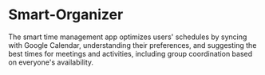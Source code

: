 # Smart-Organizer
 The smart time management app optimizes users' schedules by syncing with Google Calendar, understanding their preferences, and suggesting the best times for meetings and activities, including group coordination based on everyone's availability.
